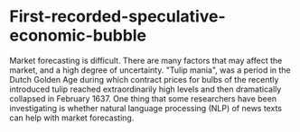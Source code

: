 # First-recorded-speculative-economic-bubble
Market forecasting is difficult. There are many factors that may affect the market, and a high degree of uncertainty. "Tulip mania",   was a period in the Dutch Golden Age during which contract prices for bulbs of the recently introduced tulip reached extraordinarily high levels and then dramatically collapsed in February 1637.
One thing that some researchers have been investigating is whether natural language processing (NLP) of news texts can help with market forecasting. 
